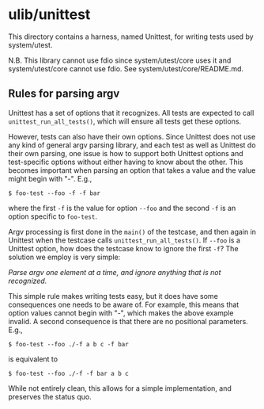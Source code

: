 # ulib/unittest

This directory contains a harness, named Unittest, for writing tests
used by system/utest.

N.B. This library cannot use fdio since system/utest/core uses it
and system/utest/core cannot use fdio. See system/utest/core/README.md.

## Rules for parsing argv

Unittest has a set of options that it recognizes.
All tests are expected to call `unittest_run_all_tests()`,
which will ensure all tests get these options.

However, tests can also have their own options. Since Unittest does not
use any kind of general argv parsing library, and each test as well as
Unittest do their own parsing, one issue is how to support both Unittest
options and test-specific options without either having to know about the
other. This becomes important when parsing an option that takes a value and
the value might begin with "-". E.g.,

```
$ foo-test --foo -f -f bar
```

where the first `-f` is the value for option `--foo`
and the second `-f` is an option specific to `foo-test`.

Argv processing is first done in the `main()` of the testcase, and
then again in Unittest when the testcase calls `unittest_run_all_tests()`.
If `--foo` is a Unittest option, how does the testcase know to
ignore the first `-f`? The solution we employ is very simple:

*Parse argv one element at a time,*
*and ignore anything that is not recognized.*

This simple rule makes writing tests easy, but it does have some consequences
one needs to be aware of. For example, this means that option values cannot
begin with "-", which makes the above example invalid.
A second consequence is that there are no positional parameters.
E.g.,

```
$ foo-test --foo ./-f a b c -f bar
```
is equivalent to
```
$ foo-test --foo ./-f -f bar a b c
```

While not entirely clean, this allows for a simple implementation,
and preserves the status quo.
